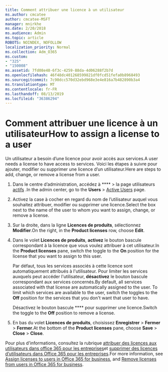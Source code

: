 ```yaml
---
title: Comment attribuer une licence à un utilisateur
ms.author: cmcatee
author: cmcatee-MSFT
manager: mnirkhe
ms.date: 2/20/2018
ms.audience: Admin
ms.topic: article
ROBOTS: NOINDEX, NOFOLLOW
localization_priority: Normal
ms.collection: Adm_O365
ms.custom:
- "325"
- "150008"
ms.assetid: 7fd08e48-6f3c-4259-88da-4d06288f2b7d
ms.openlocfilehash: 46f48dc401268599821df0fcd51fefa0b8968493
ms.sourcegitcommit: 7c90dcc570d32ebd968e3e4e816a7b482890b3a4
ms.translationtype: MT
ms.contentlocale: fr-FR
ms.lasthandoff: 08/13/2019
ms.locfileid: "36386294"
---
```

# <a name="how-to-assign-a-license-to-a-user"></a><span data-ttu-id="41810-102">Comment attribuer une licence à un utilisateur</span><span class="sxs-lookup"><span data-stu-id="41810-102">How to assign a license to a user</span></span>

<span data-ttu-id="41810-103">Un utilisateur a besoin d’une licence pour avoir accès aux services.</span><span class="sxs-lookup"><span data-stu-id="41810-103">A user needs a license to have access to services.</span></span> <span data-ttu-id="41810-104">Voici les étapes à suivre pour ajouter, modifier ou supprimer une licence d’un utilisateur.</span><span class="sxs-lookup"><span data-stu-id="41810-104">Here are steps to add, change, or remove a license from a user.</span></span>
  
1. <span data-ttu-id="41810-105">Dans le centre d’administration, accédez à \*\*\*\* \> la page utilisateurs [actifs](https://go.microsoft.com/fwlink/p/?linkid=834822) .</span><span class="sxs-lookup"><span data-stu-id="41810-105">In the admin center, go to the **Users** \> [Active Users](https://go.microsoft.com/fwlink/p/?linkid=834822) page.</span></span>

2. <span data-ttu-id="41810-106">Activez la case à cocher en regard du nom de l’utilisateur auquel vous souhaitez attribuer, modifier ou supprimer une licence.</span><span class="sxs-lookup"><span data-stu-id="41810-106">Select the box next to the name of the user to whom you want to assign, change, or remove a license.</span></span>

3. <span data-ttu-id="41810-107">Sur la droite, dans la ligne **Licences de produits**, sélectionnez **Modifier**.</span><span class="sxs-lookup"><span data-stu-id="41810-107">On the right, in the **Product licenses** row, choose **Edit**.</span></span>

4. <span data-ttu-id="41810-108">Dans le volet **Licences de produits**, **activez** le bouton bascule correspondant à la licence que vous voulez attribuer à cet utilisateur.</span><span class="sxs-lookup"><span data-stu-id="41810-108">In the **Product licenses** pane, switch the toggle to the **On** position for the license that you want to assign to this user.</span></span>

    <span data-ttu-id="41810-p102">Par défaut, tous les services associés à cette licence sont automatiquement attribués à l'utilisateur. Pour limiter les services auxquels peut accéder l'utilisateur, **désactivez** le bouton bascule correspondant aux services concernés.</span><span class="sxs-lookup"><span data-stu-id="41810-p102">By default, all services associated with that license are automatically assigned to the user. To limit which services are available to the user, switch the toggles to the **Off** position for the services that you don't want that user to have.</span></span>

    <span data-ttu-id="41810-111">Désactivez le bouton bascule \*\*\*\* pour supprimer une licence.</span><span class="sxs-lookup"><span data-stu-id="41810-111">Switch the toggle to the **Off** position to remove a license.</span></span>

5. <span data-ttu-id="41810-112">En bas du volet **Licences de produits**, choisissez **Enregistrer** \> **Fermer** \> **Fermer**.</span><span class="sxs-lookup"><span data-stu-id="41810-112">At the bottom of the **Product licenses** pane, choose **Save** \> **Close** \> **Close**.</span></span>

<span data-ttu-id="41810-113">Pour plus d’informations, consultez la rubrique [attribuer des licences aux utilisateurs dans office 365 pour les entreprises](https://docs.microsoft.com/en-us/office365/admin/subscriptions-and-billing/assign-licenses-to-users)et [supprimer des licences d’utilisateurs dans Office 365 pour les entreprises](https://docs.microsoft.com/en-us/office365/admin/subscriptions-and-billing/remove-licenses-from-users).</span><span class="sxs-lookup"><span data-stu-id="41810-113">For more information, see [Assign licenses to users in Office 365 for business](https://docs.microsoft.com/en-us/office365/admin/subscriptions-and-billing/assign-licenses-to-users), and [Remove licenses from users in Office 365 for business](https://docs.microsoft.com/en-us/office365/admin/subscriptions-and-billing/remove-licenses-from-users).</span></span>